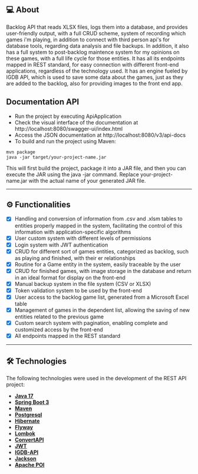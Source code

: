 ## 💻 About

Backlog API that reads XLSX files, logs them into a database, and provides user-friendly output, with a full CRUD scheme, system of recording which games i'm playing, in addition to connect with third person api's for database tools, regarding data analysis and file backups.
In addition, it also has a full system to post-backlog maintence system for my opinions on these games, with a full life cycle for those entities.
It has all its endpoints mapped in REST standard, for easy connection with different front-end applications, regardless of the technology used.
It has an engine fueled by IGDB API, which is used to save some data about the games, just as they are added to the backlog, also for providing images to the front end app.

## Documentation API

- Run the project by executing ApiApplication
- Check the visual interface of the documentation at http://localhost:8080/swagger-ui/index.html
- Access the JSON documentation at http://localhost:8080/v3/api-docs
- To build and run the project using Maven:
```
mvn package
java -jar target/your-project-name.jar
```
This will first build the project, package it into a JAR file, and then you can execute the JAR using the java -jar command. 
Replace your-project-name.jar with the actual name of your generated JAR file.

---

## ⚙️ Functionalities

- [x] Handling and conversion of information from .csv and .xlsm tables to entities properly mapped in the system, facilitating the control of this information with application-specific algorithms
- [x] User custom system with different levels of permissions
- [x] Login system with JWT authentication
- [x] CRUD for different sort of games entities, categorized as backlog, such as playing and finished, with their er relationships
- [x] Routine for a Game entity in the system, easily traceable by the user
- [x] CRUD for finished games, with image storage in the database and return in an ideal format for display on the front-end
- [x] Manual backup system in the file system (CSV or XLSX)
- [x] Token validation system to be used by the front-end
- [x] User access to the backlog game list, generated from a Microsoft Excel table
- [x] Management of games in the dependent list, allowing the saving of new entities related to the previous game
- [x] Custom search system with pagination, enabling complete and customized access by the front-end
- [x] All endpoints mapped in the REST standard

---

## 🛠 Technologies

The following technologies were used in the development of the REST API project:

- **[Java 17](https://www.oracle.com/java)**
- **[Spring Boot 3](https://spring.io/projects/spring-boot)**
- **[Maven](https://maven.apache.org)**
- **[Postgresql](https://www.postgresql.org/)**
- **[Hibernate](https://hibernate.org)**
- **[Flyway](https://flywaydb.org)**
- **[Lombok](https://projectlombok.org)**
- **[ConvertAPI](https://www.convertapi.com/)**
- **[JWT](https://jwt.io/)**
- **[IGDB-API](https://www.igdb.com/api)**
- **[Jackson](https://github.com/FasterXML/jackson-core)**
- **[Apache POI](https://poi.apache.org/)**
